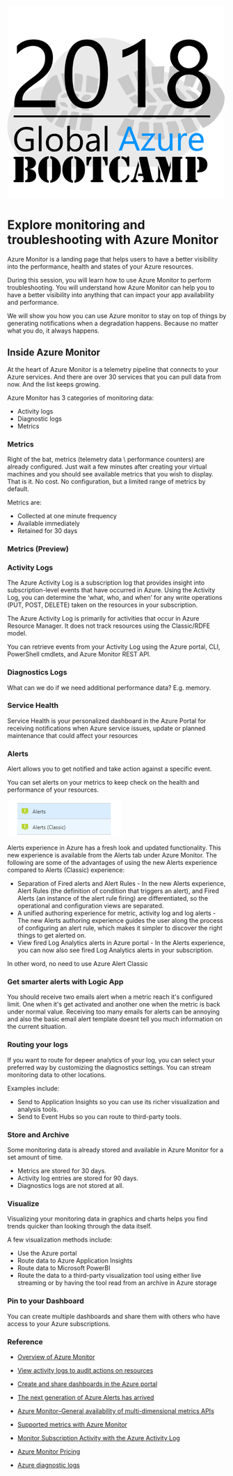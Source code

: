 ![gablogo][gablogo]

# Explore monitoring and troubleshooting with Azure Monitor

Azure Monitor is a landing page that helps users to have a better visibility into the performance, health and states of your Azure resources. 

During this session, you will learn how to use Azure Monitor to perform troubleshooting. You will understand how Azure Monitor can help you to have a better visibility into anything that can impact your app availability and performance. 

We will show you how you can use Azure monitor to stay on top of things by generating notifications when a degradation happens. Because no matter what you do, it always happens.

## Inside Azure Monitor

At the heart of Azure Monitor is a telemetry pipeline that connects to your Azure services.  And there are over 30 services that you can pull data from now. And the list keeps growing.

Azure Monitor has 3 categories of monitoring data: 

* Activity logs
* Diagnostic logs
* Metrics

### Metrics

Right of the bat, metrics (telemetry data \ performance counters) are already configured. Just wait a few minutes after creating your virtual machines and you should see available metrics that you wish to display. That is it. No cost. No configuration, but a limited range of metrics by default.  

Metrics are:

* Collected at one minute frequency
* Available immediately
* Retained for 30 days

### Metrics (Preview)

### Activity Logs
The Azure Activity Log is a subscription log that provides insight into subscription-level events that have occurred in Azure.  Using the Activity Log, you can determine the ‘what, who, and when’ for any write operations (PUT, POST, DELETE) taken on the resources in your subscription.

The Azure Activity Log is primarily for activities that occur in Azure Resource Manager. It does not track resources using the Classic/RDFE model. 

You can retrieve events from your Activity Log using the Azure portal, CLI, PowerShell cmdlets, and Azure Monitor REST API.

### Diagnostics Logs
What can we do if we need additional performance data? E.g. memory. 

### Service Health

Service Health is your personalized dashboard in the Azure Portal for receiving notifications when Azure service issues, update or planned maintenance that could affect your resources

### Alerts

Alert allows you to get notified and take action against a specific event.

You can set alerts on your metrics to keep check on the health and performance of your resources.

![New Alert experience](Media/NewAlertMenu.PNG)

Alerts experience in Azure has a fresh look and updated functionality. This new experience is available from the Alerts tab under Azure Monitor. The following are some of the advantages of using the new Alerts experience compared to Alerts (Classic) experience:

* Separation of Fired alerts and Alert Rules - In the new Alerts experience, Alert Rules (the definition of condition that triggers an alert), and Fired Alerts (an instance of the alert rule firing) are differentiated, so the operational and configuration views are separated.
* A unified authoring experience for metric, activity log and log alerts - The new Alerts authoring experience guides the user along the process of configuring an alert rule, which makes it simpler to discover the right things to get alerted on.
* View fired Log Analytics alerts in Azure portal - In the Alerts experience, you can now also see fired Log Analytics alerts in your subscription.

In other word, no need to use Azure Alert Classic

### Get smarter alerts with Logic App

You should receive two emails alert when a metric reach it's configured limit. One when it's get activated and another one when the metric is back under normal value. Receiving too many emails for alerts can be annoying and also the basic email alert template doesnt tell you much information on the current situation.



### Routing your logs
If you want to route for depeer analytics of your log, you can select your preferred way by customizing the diagnostics settings.  You can stream monitoring data to other locations.

Examples include:

* Send to Application Insights so you can use its richer visualization and analysis tools.
* Send to Event Hubs so you can route to third-party tools.

### Store and Archive
Some monitoring data is already stored and available in Azure Monitor for a set amount of time.

* Metrics are stored for 30 days.
* Activity log entries are stored for 90 days.
* Diagnostics logs are not stored at all.

### Visualize
Visualizing your monitoring data in graphics and charts helps you find trends quicker than looking through the data itself.

A few visualization methods include:

* Use the Azure portal
* Route data to Azure Application Insights
* Route data to Microsoft PowerBI
* Route the data to a third-party visualization tool using either live streaming or by having the tool read from an archive in Azure storage

### Pin to your Dashboard
You can create multiple dashboards and share them with others who have access to your Azure subscriptions. 

### Reference
* [Overview of Azure Monitor](https://docs.microsoft.com/en-us/azure/monitoring-and-diagnostics/monitoring-overview-azure-monitor)
* [View activity logs to audit actions on resources](https://docs.microsoft.com/en-us/azure/azure-resource-manager/resource-group-audit)

* [Create and share dashboards in the Azure portal](https://docs.microsoft.com/en-us/azure/azure-portal/azure-portal-dashboards)
* [The next generation of Azure Alerts has arrived](https://azure.microsoft.com/en-us/blog/the-next-generation-of-azure-alerts-has-arrived/)
* [Azure Monitor–General availability of multi-dimensional metrics APIs](https://azure.microsoft.com/en-us/blog/azure-monitor-general-availability-of-multi-dimensional-metrics-apis/)
* [Supported metrics with Azure Monitor](https://docs.microsoft.com/en-us/azure/monitoring-and-diagnostics/monitoring-supported-metrics)
* [Monitor Subscription Activity with the Azure Activity Log](https://docs.microsoft.com/en-us/azure/monitoring-and-diagnostics/monitoring-overview-activity-logs)
* [Azure Monitor Pricing](https://azure.microsoft.com/en-us/pricing/details/monitor/)
* [Azure diagnostic logs](https://docs.microsoft.com/en-us/azure/cdn/cdn-azure-diagnostic-logs)


[gablogo]: ../media/logo-2018-500x444.png "Global Azure Bootcamp logo"
